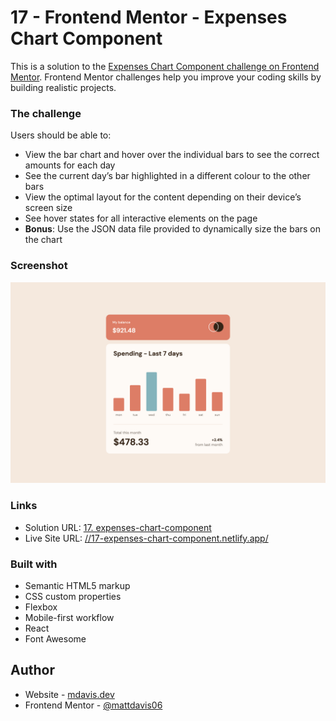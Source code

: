 # 17 - Frontend Mentor - Expenses Chart Component

This is a solution to the [ Expenses Chart Component challenge on Frontend Mentor](https://www.frontendmentor.io/challenges/expenses-chart-component-e7yJBUdjwt). Frontend Mentor challenges help you improve your coding skills by building realistic projects.

### The challenge

Users should be able to:

- View the bar chart and hover over the individual bars to see the correct amounts for each day
- See the current day’s bar highlighted in a different colour to the other bars
- View the optimal layout for the content depending on their device’s screen size
- See hover states for all interactive elements on the page
- **Bonus**: Use the JSON data file provided to dynamically size the bars on the chart

### Screenshot

![](./screenshot.jpg)

### Links

- Solution URL: [17. expenses-chart-component](https://github.com/mattdavis06/Frontend-Mentor-Projects/tree/main/17.%20expenses-chart-component)
- Live Site URL: [//17-expenses-chart-component.netlify.app/](https://17-expenses-chart-component.netlify.app/)

### Built with

- Semantic HTML5 markup
- CSS custom properties
- Flexbox
- Mobile-first workflow
- React
- Font Awesome

## Author

- Website - [mdavis.dev](https://www.mdavis.dev)
- Frontend Mentor - [@mattdavis06](https://www.frontendmentor.io/profile/mattdavis06)
